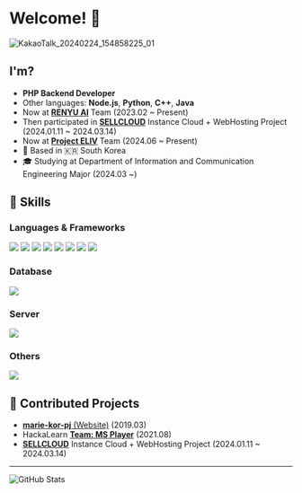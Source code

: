 # Welcome! 👋

<!-- Profile Image -->
<!-- ![IMG_6655](https://github.com/fpalslxent/fpalslxent/assets/32701658/9460e0cd-b0c5-4d42-9795-ac2afcec166e) -->
![KakaoTalk_20240224_154858225_01](https://github.com/n47turbo/n47turbo/assets/32701658/c06c0401-822e-427a-a409-b1d92d80c8fa)

## I'm?
- **PHP Backend Developer**
- Other languages: **Node.js**, **Python**, **C++**, **Java**
- Now at [**RENYU AI**](https://renyu.ai) Team (2023.02 ~ Present)
- Then participated in [**SELLCLOUD**](https://github.com/SELLCLOUD) Instance Cloud + WebHosting Project (2024.01.11 ~ 2024.03.14)
- Now at [**Project ELIV**](https://eliv.kr) Team (2024.06 ~ Present)
- 📍 Based in 🇰🇷 South Korea
- 🎓 Studying at Department of Information and Communication Engineering Major (2024.03 ~)

## 🔨 Skills

### Languages & Frameworks
<img src="https://img.shields.io/badge/HTML5-E34F26?style=for-the-badge&logo=html5&logoColor=white">
<img src="https://img.shields.io/badge/CSS3-1572B6?style=for-the-badge&logo=css3&logoColor=white">
<img src="https://img.shields.io/badge/Bootstrap-7952B3?style=for-the-badge&logo=bootstrap&logoColor=white">
<img src="https://img.shields.io/badge/Vue.js-4FC08D?style=for-the-badge&logo=vue.js&logoColor=white">
<img src="https://img.shields.io/badge/PHP-777BB4?style=for-the-badge&logo=php&logoColor=white">
<img src="https://img.shields.io/badge/Python-3776AB?style=for-the-badge&logo=python&logoColor=white">
<img src="https://img.shields.io/badge/Java-007396?style=for-the-badge&logo=java&logoColor=white">
<img src="https://img.shields.io/badge/C%2B%2B-00599C?style=for-the-badge&logo=c%2B%2B&logoColor=white">

### Database
<img src="https://img.shields.io/badge/MySQL-4479A1?style=for-the-badge&logo=mysql&logoColor=white">

### Server
<img src="https://img.shields.io/badge/Linux-FCC624?style=for-the-badge&logo=linux&logoColor=black">

### Others
<img src="https://img.shields.io/badge/Vercel-000000?style=for-the-badge&logo=vercel&logoColor=white">

## 🙋 Contributed Projects
- [**marie-kor-pj** (Website)](https://github.com/marie-kor-pj) (2019.03)
- HackaLearn [**Team: MS Player**](https://github.com/devrel-kr/HackaLearn/blob/main/teams/MS%20Player.md) (2021.08)
- [**SELLCLOUD**](https://github.com/SELLCLOUD) Instance Cloud + WebHosting Project (2024.01.11 ~ 2024.03.14)

---

![GitHub Stats](https://github-readme-stats.vercel.app/api?username=n47turbo&show_icons=true&theme=dark)
